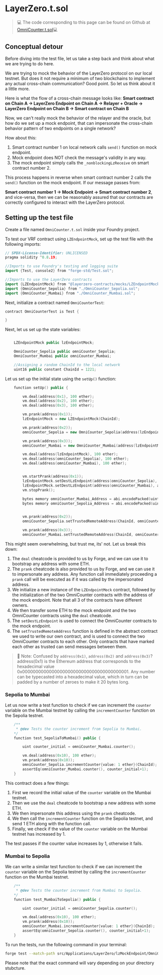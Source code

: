 # LayerZero.t.sol

> 💻 The code corresponding to this page can be found on Github at [OmniCounter.t.sol](https://github.com/Genesis3800/Solidity-in-Foundry-Repo/blob/main/src/Applications/LayerZero/lzMockEndpoint/OmniCounter.t.sol)💻

## Conceptual detour

Before diving into the test file, let us take a step back and think about what we are trying to do here.

We are trying to mock the behavior of the LayerZero protocol on our local testnet. But does it not require a minimum of two blockchains to implement any actual cross-chain communication?
Good point. 
So let us think about it a little more.

Here is what the flow of a cross-chain message looks like:
**Smart contract on Chain A -> LayerZero Endpoint on Chain A -> Relayer + Oracle -> LayerZero Endpoint on Chain B -> Smart contract on Chain B**

Now, we can't really mock the behavior of the relayer and the oracle, but how do we set up a mock endpoint, that can impersonate the cross-chain behavior pattern of two endpoints on a single network?

How about this:

1. Smart contract number 1 on local network calls `send()` function on mock endpoint.
2. Mock endpoint does NOT check the message's validity in any way.
3. The mock endpoint simply calls the `_nonblockingLzReceive` on smart contract number 2.

This process happens in reverse when smart contract number 2 calls the `send()` function on the mock endpoint.
If our message passes from:

**Smart contract number 1 -> Mock Endpoint -> Smart contract number 2**, and vice-versa, then we can be reasonably assured that our contracts are correctly configured to interact with the LayerZero protocol.

## Setting up the test file

Create a file named `OmniCounter.t.sol` inside your Foundry project.

To test our VRF contract using `LZEndpointMock`, set up the test file with the following imports:

```cpp
// SPDX-License-Identifier: UNLICENSED
pragma solidity ^0.8.19;

//Imports to use Foundry's testing and logging suite
import {Test, console2} from "forge-std/Test.sol";

//Imports to use the LayerZero contracts
import {LZEndpointMock} from "@layerzero-contracts/mocks/LZEndpointMock.sol";
import {OmniCounter_Sepolia} from "./OmniCounter_Sepolia.sol";
import {OmniCounter_Mumbai} from "./OmniCounter_Mumbai.sol";
```

Next, initialize a contract named `OmniCounterTest`:

```cpp
contract OmniCounterTest is Test {

}
```

Next, let us set up the state variables:

```cpp

    LZEndpointMock public lzEndpointMock;

    OmniCounter_Sepolia public omniCounter_Sepolia;
    OmniCounter_Mumbai public omniCounter_Mumbai;

    //Assigning a random ChainId to the local network
    uint16 public constant ChainId = 1221;
```

Let us set up the initial state using the `setUp()` function:

```cpp
    function setUp() public {

        vm.deal(address(0x1), 100 ether);
        vm.deal(address(0x2), 100 ether);
        vm.deal(address(0x3), 100 ether);

        vm.prank(address(0x1));
        lzEndpointMock = new LZEndpointMock(ChainId);

        vm.prank(address(0x2));
        omniCounter_Sepolia = new OmniCounter_Sepolia(address(lzEndpointMock));

        vm.prank(address(0x3));
        omniCounter_Mumbai = new OmniCounter_Mumbai(address(lzEndpointMock));

        vm.deal(address(lzEndpointMock), 100 ether);
        vm.deal(address(omniCounter_Sepolia), 100 ether);
        vm.deal(address(omniCounter_Mumbai), 100 ether);


        vm.startPrank(address(0x1));
        lzEndpointMock.setDestLzEndpoint(address(omniCounter_Sepolia), address(lzEndpointMock));
        lzEndpointMock.setDestLzEndpoint(address(omniCounter_Mumbai), address(lzEndpointMock));
        vm.stopPrank();
        
        bytes memory omniCounter_Mumbai_Address = abi.encodePacked(uint160(address(omniCounter_Mumbai)));
        bytes memory omniCounter_Sepolia_Address = abi.encodePacked(uint160(address(omniCounter_Sepolia)));


        vm.prank(address(0x2));
        omniCounter_Sepolia.setTrustedRemoteAddress(ChainId, omniCounter_Mumbai_Address);

        vm.prank(address(0x3));
        omniCounter_Mumbai.setTrustedRemoteAddress(ChainId, omniCounter_Sepolia_Address);
```

This might seem overwhelming, but trust me, its' not. Let us break this down:

1. The `deal` cheatcode is provided to us by Forge, and we can use it to bootstrap any address with some ETH.
2. The `prank` cheatcode is also provided to us by Forge, and we can use it to impersonate any address. Any function call immediately proceeding a `prank` call will be executed as if it was called by the impersonated address.
3. We initialize a new instance of the `LZEndpointMock` contract, followed by the initialization of the two OmniCounter contracts with the address of the mock endpoint.
Note that all 3 of the contracts have different owners.
4. We then transfer some ETH to the mock endpoint and the two OmniCounter contracts using the `deal` cheatcode.
5. The `setDestLzEndpoint` is used to connect the OmniCounter contracts to the mock endpoint.
6. The `setTrustedRemoteAddress` function is defined in the abstract contract we used to write our own contract, and is used to connect the two OmniCounter contracts to each other. Only contracts that have marked each other as trusted can send messages between them.

> 📝 Note:
> Confused by `address(0x1)`, `address(0x2)` and `address(0x3)`?
> address(0x1) is the Ethereum address that corresponds to the hexadecimal value 0x0000000000000000000000000000000000000001.
> Any number can be typecasted into a hexadecimal value, which in turn can be padded by a number of zeroes to make it 20 bytes long. 

### Sepolia to Mumbai

Let us now write a test function to check if we can increment the `counter` variable on the Mumbai testnet by calling the `incrementCounter` function on the Sepolia testnet.

```cpp
    /**
     * @dev Tests the counter increment from Sepolia to Mumbai.
    */
    function test_SepoliaToMumbai() public {

        uint counter_initial = omniCounter_Mumbai.counter();

        vm.deal(address(0x10), 100 ether);
        vm.prank(address(0x10));
        omniCounter_Sepolia.incrementCounter{value: 1 ether}(ChainId);
        assertEq(omniCounter_Mumbai.counter(), counter_initial+1);
    }
```

This contract does a few things:

1. First we record the initial value of the `counter` variable on the Mumbai testnet.
2. Then we use the `deal` cheatcode to bootstrap a new address with some ETH.
3. We then impersonate this address using the `prank` cheatcode.
4. We then call the `incrementCounter` function on the Sepolia testnet, and send 1 ETH along with the function call.
5. Finally, we check if the value of the `counter` variable on the Mumbai testnet has increased by 1.

The test passes if the counter value increases by 1, otherwise it fails.

### Mumbai to Sepolia

We can write a similar test function to check if we can increment the `counter` variable on the Sepolia testnet by calling the `incrementCounter` function on the Mumbai testnet.

```cpp
    /**
     * @dev Tests the counter increment from Mumbai to Sepolia.
    */
    function test_MumbaiToSepolia() public {

        uint counter_initial = omniCounter_Sepolia.counter();

        vm.deal(address(0x10), 100 ether);
        vm.prank(address(0x10));
        omniCounter_Mumbai.incrementCounter{value: 1 ether}(ChainId);
        assertEq(omniCounter_Sepolia.counter(), counter_initial+1);
    }
```

To run the tests, run the following command in your terminal:

```bash
forge test --match-path src/Applications/LayerZero/lzMockEndpoint/OmniCounter.t.sol -vvvv
```

Please note that the exact command will vary depending on your directory stubcture.
